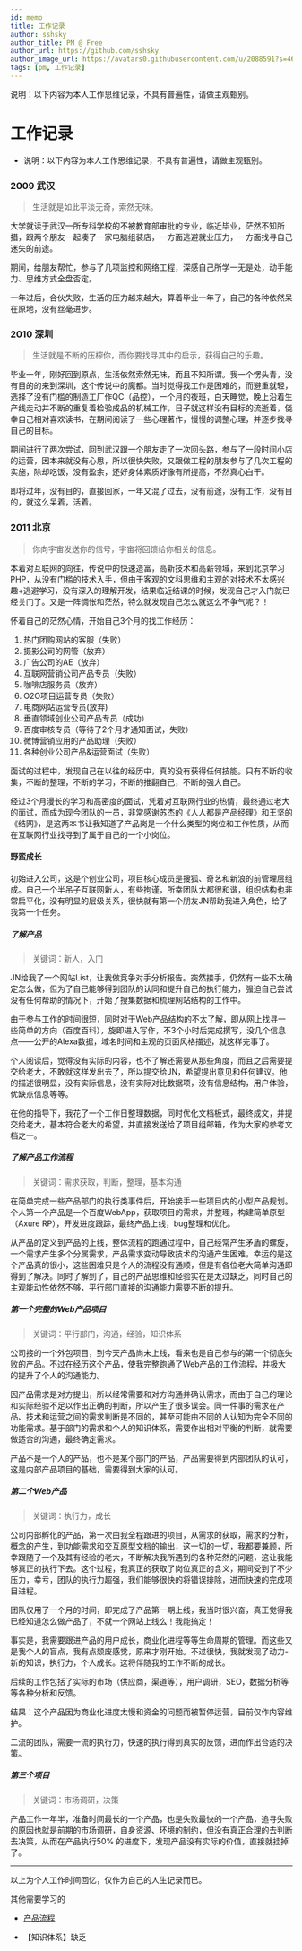 ```yaml
---
id: memo
title: 工作记录
author: sshsky
author_title: PM @ Free
author_url: https://github.com/sshsky
author_image_url: https://avatars0.githubusercontent.com/u/2088591?s=460&v=4
tags: [pm, 工作记录]
---
```


说明：以下内容为本人工作思维记录，不具有普遍性，请做主观甄别。

<!--truncate-->

工作记录
===

* 说明：以下内容为本人工作思维记录，不具有普遍性，请做主观甄别。

### 2009 武汉
> 生活就是如此平淡无奇，索然无味。

 大学就读于武汉一所专科学校的不被教育部审批的专业，临近毕业，茫然不知所措，跟两个朋友一起凑了一家电脑组装店，一方面逃避就业压力，一方面找寻自己迷失的前途。
 
 期间，给朋友帮忙，参与了几项监控和网络工程，深感自己所学一无是处，动手能力、思维方式全盘否定。
 
  一年过后，合伙失败，生活的压力越来越大，算着毕业一年了，自己的各种依然呆在原地，没有丝毫进步。
 
### 2010 深圳

> 生活就是不断的压榨你，而你要找寻其中的启示，获得自己的乐趣。
  
  毕业一年，刚好回到原点，生活依然索然无味，而且不知所谓。我一个愣头青，没有目的的来到深圳，这个传说中的魔都。当时觉得找工作是困难的，而避重就轻，选择了没有门槛的制造工厂作QC（品控），一个月的夜班，白天睡觉，晚上沿着生产线走动并不断的重复着检验成品的机械工作，日子就这样没有目标的流逝着，侥幸自己相对喜欢读书，在期间阅读了一些心理著作，慢慢的调整心理，并逐步找寻自己的目标。
  
  期间进行了两次尝试，回到武汉跟一个朋友走了一次回头路，参与了一段时间小店的运营，因本来就没有心思，所以很快失败，又跟做工程的朋友参与了几次工程的实施，除却吃饭，没有盈余，还好身体素质好像有所提高，不然真心白干。
  
  即将过年，没有目的，直接回家，一年又混了过去，没有前途，没有工作，没有目的，就这么呆着，活着。
  
### 2011 北京

> 你向宇宙发送你的信号，宇宙将回馈给你相关的信息。

本着对互联网的向往，传说中的快速造富，高新技术和高薪领域，来到北京学习PHP，从没有门槛的技术入手，但由于客观的文科思维和主观的对技术不太感兴趣+逃避学习，没有深入的理解开发，结果临近结课的时候，发现自己才入门就已经关门了。又是一阵惆怅和茫然，特么就发现自己怎么就这么不争气呢？！

怀着自己的茫然心情，开始自己3个月的找工作经历：

1. 热门团购网站的客服（失败）
2. 摄影公司的网管（放弃）
3. 广告公司的AE（放弃）
4. 互联网营销公司产品专员（失败）
5. 咖啡店服务员（放弃）
6. O2O项目运营专员（失败）
7. 电商网站运营专员(放弃)
8. 垂直领域创业公司产品专员（成功）
9. 百度审核专员（等待了2个月才通知面试，失败）
10. 微博营销应用的产品助理（失败）
11. 各种创业公司产品&运营面试（失败）

面试的过程中，发现自己在以往的经历中，真的没有获得任何技能。只有不断的收集，不断的整理，不断的学习，不断的推翻自己，不断的强大自己。

经过3个月漫长的学习和高密度的面试，凭着对互联网行业的热情，最终通过老大的面试，而成为现今团队的一员，非常感谢苏杰的《人人都是产品经理》和王坚的《结网》，是这两本书让我知道了产品岗是一个什么类型的岗位和工作性质，从而在互联网行业找寻到了属于自己的一个小岗位。

#### 野蛮成长

初始进入公司，这是个创业公司，项目核心成员是搜狐、奇艺和新浪的前管理层组成。自己一个半吊子互联网新人，有些拘谨，所幸团队大都很和谐，组织结构也非常扁平化，没有明显的层级关系，很快就有第一个朋友JN帮助我进入角色，给了我第一个任务。

##### 了解产品

> 关键词：新人，入门

JN给我了一个网站List，让我做竞争对手分析报告。突然接手，仍然有一些不太确定怎么做，但为了自己能够得到团队的认同和提升自己的执行能力，强迫自己尝试没有任何帮助的情况下，开始了搜集数据和梳理网站结构的工作中。

由于参与工作的时间很短，同时对于Web产品结构的不太了解，即从网上找寻一些简单的方向（百度百科），旋即进入写作，不3个小时后完成撰写，没几个信息点——公开的Alexa数据，域名时间和主观的页面风格描述，就这样完事了。

个人阅读后，觉得没有实际的内容，也不了解还需要从那些角度，而且之后需要提交给老大，不敢就这样发出去了，所以提交给JN，希望提出意见和任何建议。他的描述很明显，没有实际信息，没有实际对比数据项，没有信息结构，用户体验，优缺点信息等等。 

在他的指导下，我花了一个工作日整理数据，同时优化文档板式，最终成文，并提交给老大，基本符合老大的希望，并直接发送给了项目组邮箱，作为大家的参考文档之一。

##### 了解产品工作流程

> 关键词：需求获取，判断，整理，基本沟通

在简单完成一些产品部门的执行类事件后，开始接手一些项目内的小型产品规划。个人第一个产品是一个百度WebApp，获取项目的需求，并整理，构建简单原型（Axure RP），开发进度跟踪，最终产品上线，bug整理和优化。

从产品的定义到产品的上线，整体流程的跑通过程中，自己经常产生矛盾的螺旋，一个需求产生多个分属需求，产品需求变动导致技术的沟通产生困难，幸运的是这个产品真的很小，这些困难只是个人的流程没有通顺，但是有各位老大简单沟通即得到了解决。同时了解到了，自己的产品思维和经验实在是太过缺乏，同时自己的主观能动性依然不够，平行部门直接的沟通能力需要不断的提升。

##### 第一个完整的Web产品项目

> 关键词：平行部门，沟通，经验，知识体系

公司接的一个外包项目，到今天产品尚未上线，看来也是自己参与的第一个彻底失败的产品。不过在经历这个产品，使我完整跑通了Web产品的工作流程，并极大的提升了个人的沟通能力。

因产品需求是对方提出，所以经常需要和对方沟通并确认需求，而由于自己的理论和实际经验不足以作出正确的判断，所以产生了很多误会。同一件事的需求在产品、技术和运营之间的需求判断是不同的，甚至可能由不同的人认知为完全不同的功能需求。基于部门的需求和个人的知识体系，需要作出相对平衡的判断，就需要做适合的沟通，最终确定需求。

产品不是一个人的产品，也不是某个部门的产品，产品需要得到内部团队的认可，这是内部产品项目的基础，需要得到大家的认可。

##### 第二个Web产品

> 关键词：执行力，成长

公司内部孵化的产品，第一次由我全程跟进的项目，从需求的获取，需求的分析，概念的产生，到功能需求和交互原型文档的输出，这一切的一切，我都要兼顾，所幸跟随了一个及其有经验的老大，不断解决我所遇到的各种茫然的问题，这让我能够真正的执行下去。这个过程，我真正的获取了岗位真正的含义，期间受到了不少压力，幸亏，团队的执行力超强，我们能够很快的将错误排除，进而快速的完成项目进程。

团队仅用了一个月的时间，即完成了产品第一期上线，我当时很兴奋，真正觉得我已经知道怎么做产品了，不就一个网站上线么！我能搞定！

事实是，我需要跟进产品的用户成长，商业化进程等等生命周期的管理。而这些又是我个人的盲点，我有点颓废感觉，原来才刚开始。不过很快，我就发现了动力-新的知识，执行力，个人成长。这将伴随我的工作不断的成长。

后续的工作包括了实际的市场（供应商，渠道等），用户调研，SEO，数据分析等等各种分析和反馈。

结果：这个产品因为商业化进度太慢和资金的问题而被暂停运营，目前仅作内容维护。

二流的团队，需要一流的执行力，快速的执行得到真实的反馈，进而作出合适的决策。

##### 第三个项目

> 关键词：市场调研，决策

产品工作一年半，准备时间最长的一个产品，也是失败最快的一个产品，追寻失败的原因也就是前期的市场调研，自身资源、环境的制约，但没有真正合理的去判断去决策，从而在产品执行50% 的进度下，发现产品没有实际的价值，直接就挂掉了。

***

以上为个人工作时间回忆，仅作为自己的人生记录而已。

其他需要学习的

* [产品流程](http://www.douban.com/note/259486657/)

* 【知识体系】缺乏

